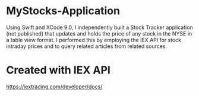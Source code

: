 # MyStocks-Application
Using Swift and XCode 9.0, I independently built a Stock Tracker application (not published) that updates and holds the price of any stock in the NYSE in a table view format. I performed this by employing the IEX API for stock intraday prices and to query related articles from related sources.


# Created with IEX API
https://iextrading.com/developer/docs/
